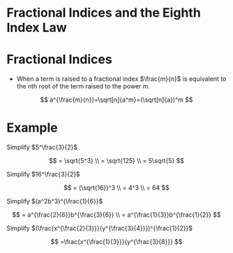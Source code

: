 # Fractional Indices and the Eighth Index Law

# Fractional Indices

- When a term is raised to a fractional index $\frac{m}{n}$ is equivalent to the $n$th root of the term raised to the power $m$.

$$
a^{\frac{m}{n}}=\sqrt[n]{a^m}=(\sqrt[n]{a})^m
$$

# Example

Simplify $5^\frac{3}{2}$

$$
= \sqrt{5^3} \\ = \sqrt{125} \\ = 5\sqrt{5}
$$

Simplify $16^\frac{3}{2}$

$$
= (\sqrt{16})^3 \\ = 4^3 \\ = 64
$$

Simplify $(a^2b^3)^{\frac{1}{6}}$

$$
= a^{\frac{2}{6}}b^{\frac{3}{6}} \\ = a^{\frac{1}{3}}b^{\frac{1}{2}}
$$

Simplify $(\frac{x^{\frac{2}{3}}}{y^{\frac{3}{4}}})^{\frac{1}{2}}$

$$
=\frac{x^{\frac{1}{3}}}{y^{\frac{3}{8}}}
$$